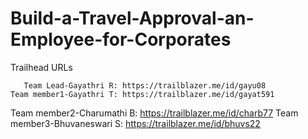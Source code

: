 # Build-a-Travel-Approval-an-Employee-for-Corporates

Trailhead URLs

       Team Lead-Gayathri R: https://trailblazer.me/id/gayu08
    Team member1-Gayathri T: https://trailblazer.me/id/gayat591
  Team member2-Charumathi B: https://trailblazer.me/id/charb77 
Team member3-Bhuvaneswari S: https://trailblazer.me/id/bhuvs22 

